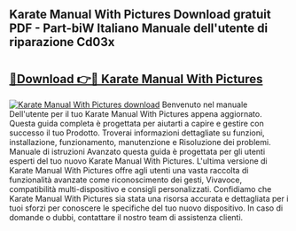 ## Karate Manual With Pictures Download gratuit PDF - Part-biW Italiano Manuale dell'utente di riparazione Cd03x

# <h2><a href="http://dffxna.blite.top/?on=Karate+Manual+With+Pictures">🔗Download 👉🔴 Karate Manual With Pictures</a></h2>

[![Karate Manual With Pictures download](https://i.imgur.com/lujVjoI.png)](http://dffxna.blite.top/?on=Karate+Manual+With+Pictures)
Benvenuto nel manuale Dell'utente per il tuo Karate Manual With Pictures appena aggiornato. Questa guida completa è progettata per aiutarti a capire e gestire con successo il tuo Prodotto. Troverai informazioni dettagliate su funzioni, installazione, funzionamento, manutenzione e Risoluzione dei problemi. Manuale di istruzioni Avanzato questa guida è progettata per gli utenti esperti del tuo nuovo Karate Manual With Pictures. L'ultima versione di Karate Manual With Pictures offre agli utenti una vasta raccolta di funzionalità avanzate come riconoscimento dei gesti, Vivavoce, compatibilità multi-dispositivo e consigli personalizzati. Confidiamo che Karate Manual With Pictures sia stata una risorsa accurata e dettagliata per i tuoi sforzi per conoscere le specifiche del tuo nuovo dispositivo. In caso di domande o dubbi, contattare il nostro team di assistenza clienti.
